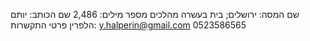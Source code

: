 שם המסה: ירושלים; בית בעשרה מהלכים
מספר מילים: 2,486
שם הכותב: יותם הלפרין
פרטי התקשרות: 
y.halperin@gmail.com
0523586565
